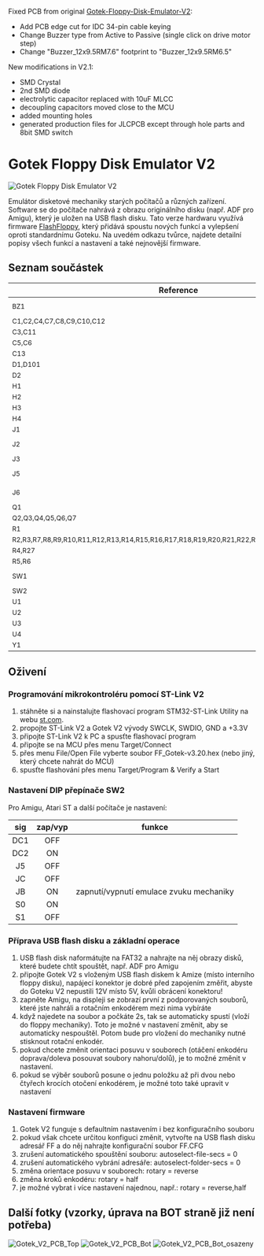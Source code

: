 Fixed PCB from original [Gotek-Floppy-Disk-Emulator-V2](https://github.com/RichardRozehnal/Gotek-Floppy-Disk-Emulator-V2):
* Add PCB edge cut for IDC 34-pin cable keying
* Change Buzzer type from Active to Passive (single click on drive motor step)
* Change "Buzzer_12x9.5RM7.6" footprint to "Buzzer_12x9.5RM6.5"

New modifications in V2.1:
* SMD Crystal
* 2nd SMD diode
* electrolytic capacitor replaced with 10uF MLCC
* decoupling capacitors moved close to the MCU
* added mounting holes
* generated production files for JLCPCB except through hole parts and 8bit SMD switch

# Gotek Floppy Disk Emulator V2

![Gotek Floppy Disk Emulator V2](Fotky/Gotek_V2_PCB_Top_osazeny.jpg "Gotek Floppy Disk Emulator V2")

Emulátor disketové mechaniky starých počítačů a různých zařízení. Software se do počítače nahrává z obrazu originálního disku (např. ADF pro Amigu), který je uložen na USB flash disku. Tato verze hardwaru využívá firmware [FlashFloppy](https://github.com/keirf/FlashFloppy/wiki), který přidává spoustu nových funkcí a vylepšení oproti standardnímu Goteku. Na uvedém odkazu tvůrce, najdete detailní popisy všech funkcí a nastavení a také nejnovější firmware.

## Seznam součástek


| **Reference**                         | **Value**             | **Qty**  |
| ------------------------------------- | --------------------- | :----:   |
| <sup>BZ1                                   </sup>| <sup>5V Passive Buzzer 12mm   </sup>| <sup> 1 </sup> |
| <sup>C1,C2,C4,C7,C8,C9,C10,C12             </sup>| <sup>100nF                    </sup>| <sup> 8 </sup> |
| <sup>C3,C11                                </sup>| <sup>10uF                     </sup>| <sup> 2 </sup> |
| <sup>C5,C6                                 </sup>| <sup>22pF                     </sup>| <sup> 2 </sup> |
| <sup>C13                                   </sup>| <sup>10uF/16V                 </sup>| <sup> 1 </sup> |
| <sup>D1,D101                               </sup>| <sup>LED Green                </sup>| <sup> 2 </sup> |
| <sup>D2                                    </sup>| <sup>1N4148                   </sup>| <sup> 1 </sup> |
| <sup>H1                                    </sup>| <sup>Hole1                    </sup>| <sup> 1 </sup> |
| <sup>H2                                    </sup>| <sup>Hole2                    </sup>| <sup> 1 </sup> |
| <sup>H3                                    </sup>| <sup>Hole3                    </sup>| <sup> 1 </sup> |
| <sup>H4                                    </sup>| <sup>Hole4                    </sup>| <sup> 1 </sup> |
| <sup>J1                                    </sup>| <sup>Power Connector          </sup>| <sup> 1 </sup> |
| <sup>J2                                    </sup>| <sup>OLED Display 0.91" Modul </sup>| <sup> 1 </sup> |
| <sup>J3                                    </sup>| <sup>USB_A                    </sup>| <sup> 1 </sup> |
| <sup>J5                                    </sup>| <sup>Programming Connector    </sup>| <sup> 1 </sup> |
| <sup>J6                                    </sup>| <sup>Floppy Data Connector    </sup>| <sup> 1 </sup> |
| <sup>Q1                                    </sup>| <sup>MMBT2222                 </sup>| <sup> 1 </sup> |
| <sup>Q2,Q3,Q4,Q5,Q6,Q7                     </sup>| <sup>BSS123                   </sup>| <sup> 6 </sup> |
| <sup>R1                                    </sup>| <sup>4K7                      </sup>| <sup> 1 </sup> |
| <sup>R2,R3,R7,R8,R9,R10,R11,R12,R13,R14,R15,R16,R17,R18,R19,R20,R21,R22,R23,R24,R25,R26,R101,R102 </sup> | <sup>1K                      </sup> | <sup>24 </sup> |
| <sup>R4,R27                                </sup>| <sup>10K                      </sup> | <sup> 2 </sup> |
| <sup>R5,R6                                 </sup>| <sup>22R                      </sup> | <sup> 2 </sup> |
| <sup>SW1                                   </sup>| <sup>KY040 Rotary Encoder     </sup> | <sup> 1 </sup> |
| <sup>SW2                                   </sup>| <sup>DIP Switch               </sup> | <sup> 1 </sup> |
| <sup>U1                                    </sup>| <sup>AMS1117-3.3              </sup> | <sup> 1 </sup> |
| <sup>U2                                    </sup>| <sup>STM32F105RBTx            </sup> | <sup> 1 </sup> |
| <sup>U3                                    </sup>| <sup>STMPS2141                </sup> | <sup> 1 </sup> |
| <sup>U4                                    </sup>| <sup>74HCT04                  </sup> | <sup> 1 </sup> |
| <sup>Y1                                    </sup>| <sup>8MHz                     </sup> | <sup> 1 </sup> |


## Oživení

### Programování mikrokontroléru pomocí ST-Link V2

1. stáhněte si a nainstalujte flashovací program STM32-ST-Link Utility na webu [st.com](https://www.st.com/en/development-tools/stsw-link004.html).
2. propojte ST-Link V2 a Gotek V2 vývody SWCLK, SWDIO, GND a +3.3V
3. připojte ST-Link V2 k PC a spusťte flashovací program
4. připojte se na MCU přes menu Target/Connect
5. přes menu File/Open File vyberte soubor FF_Gotek-v3.20.hex (nebo jiný, který chcete nahrát do MCU)
6. spusťte flashování přes menu Target/Program & Verify a Start

### Nastavení DIP přepínače SW2

Pro Amigu, Atari ST a další počítače je nastavení:

| **sig** | **zap/vyp** | **funkce**                              |
| :-----: | :---------: | --------------------------------------- |
| DC1     | OFF         |                                         |
| DC2     | ON          |                                         |
| J5      | OFF         |                                         |
| JC      | OFF         |                                         |
| JB      | ON          | zapnutí/vypnutí emulace zvuku mechaniky |
| S0      | ON          |                                         |
| S1      | OFF         |                                         |

### Příprava USB flash disku a základní operace

1. USB flash disk naformátujte na FAT32 a nahrajte na něj obrazy disků, které budete chtít spouštět, např. ADF pro Amigu
2. připojte Gotek V2 s vloženým USB flash diskem k Amize (místo interního floppy disku), napájecí konektor je dobré před zapojením změřit, abyste do Goteku V2 nepustili 12V místo 5V, kvůli obrácení konektoru!
3. zapněte Amigu, na displeji se zobrazí první z podporovaných souborů, které jste nahráli a rotačním enkodérem mezi nima vybíráte
4. když najedete na soubor a počkáte 2s, tak se automaticky spustí (vloží do floppy mechaniky). Toto je možné v nastavení změnit, aby se automaticky nespouštěl. Potom bude pro vložení do mechaniky nutné stisknout rotační enkodér.
5. pokud chcete změnit orientaci posuvu v souborech (otáčení enkodéru doprava/doleva posouvat soubory nahoru/dolů), je to možné změnit v nastavení.
6. pokud se výběr souborů posune o jednu položku až při dvou nebo čtyřech krocích otočení enkodérem, je možné toto také upravit v nastavení

### Nastavení firmware

1. Gotek V2 funguje s defaultním nastavením i bez konfiguračního souboru
2. pokud však chcete určitou konfiguci změnit, vytvořte na USB flash disku adresář FF a do něj nahrajte konfigurační soubor FF.CFG
3. zrušení automatického spouštění souboru: autoselect-file-secs = 0
4. zrušení automatického vybrání adresáře: autoselect-folder-secs = 0
5. změna orientace posuvu v souborech: rotary = reverse
6. změna kroků enkodéru: rotary = half
7. je možné vybrat i více nastavení najednou, např.: rotary = reverse,half

## Další fotky (vzorky, úprava na BOT straně již není potřeba)

![Gotek_V2_PCB_Top](Fotky/Gotek_V2_PCB_Top.jpg "Gotek_V2_PCB_Top")
![Gotek_V2_PCB_Bot](Fotky/Gotek_V2_PCB_Bot.jpg "Gotek_V2_PCB_Bot")
![Gotek_V2_PCB_Bot_osazeny](Fotky/Gotek_V2_PCB_Bot_osazeny.jpg "Gotek_V2_PCB_Bot_osazeny")
